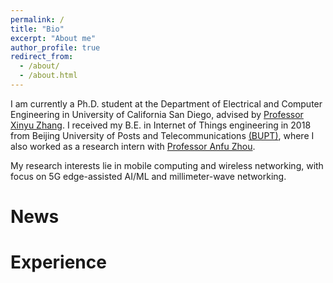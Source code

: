 ```yaml
---
permalink: /
title: "Bio"
excerpt: "About me"
author_profile: true
redirect_from: 
  - /about/
  - /about.html
---
```


I am currently a Ph.D. student at the Department of Electrical and Computer Engineering in University of California San Diego, advised by [Professor Xinyu Zhang](http://xyzhang.ucsd.edu). I received my B.E. in Internet of Things engineering in 2018 from Beijing University of Posts and Telecommunications [(BUPT)](https://english.bupt.edu.cn), where I also worked as a research intern with [Professor Anfu Zhou](https://scs.bupt.edu.cn/info/1100/2285.htm).

My research interests lie in mobile computing and wireless networking, with focus on 5G edge-assisted AI/ML and millimeter-wave networking.

News
======


Experience
======